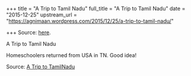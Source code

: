 +++
title = "A Trip to Tamil Nadu"
full_title = "A Trip to Tamil Nadu"
date = "2015-12-25"
upstream_url = "https://agnimaan.wordpress.com/2015/12/25/a-trip-to-tamil-nadu/"

+++
Source: [here](https://agnimaan.wordpress.com/2015/12/25/a-trip-to-tamil-nadu/).

A Trip to Tamil Nadu

Homeschoolers returned from USA in TN. Good idea!

Source: [A Trip to
TamilNadu](https://svargaonearth.wordpress.com/2015/12/23/a-trip-to-tamil-nadu/)
